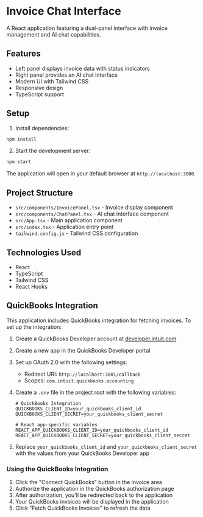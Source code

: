 # Invoice Chat Interface

A React application featuring a dual-panel interface with invoice management and AI chat capabilities.

## Features

- Left panel displays invoice data with status indicators
- Right panel provides an AI chat interface
- Modern UI with Tailwind CSS
- Responsive design
- TypeScript support

## Setup

1. Install dependencies:
```bash
npm install
```

2. Start the development server:
```bash
npm start
```

The application will open in your default browser at `http://localhost:3000`.

## Project Structure

- `src/components/InvoicePanel.tsx` - Invoice display component
- `src/components/ChatPanel.tsx` - AI chat interface component
- `src/App.tsx` - Main application component
- `src/index.tsx` - Application entry point
- `tailwind.config.js` - Tailwind CSS configuration

## Technologies Used

- React
- TypeScript
- Tailwind CSS
- React Hooks 

## QuickBooks Integration

This application includes QuickBooks integration for fetching invoices. To set up the integration:

1. Create a QuickBooks Developer account at [developer.intuit.com](https://developer.intuit.com)
2. Create a new app in the QuickBooks Developer portal
3. Set up OAuth 2.0 with the following settings:
   - Redirect URI: `http://localhost:3001/callback`
   - Scopes: `com.intuit.quickbooks.accounting`
4. Create a `.env` file in the project root with the following variables:
   ```
   # QuickBooks Integration
   QUICKBOOKS_CLIENT_ID=your_quickbooks_client_id
   QUICKBOOKS_CLIENT_SECRET=your_quickbooks_client_secret

   # React app-specific variables
   REACT_APP_QUICKBOOKS_CLIENT_ID=your_quickbooks_client_id
   REACT_APP_QUICKBOOKS_CLIENT_SECRET=your_quickbooks_client_secret
   ```

5. Replace `your_quickbooks_client_id` and `your_quickbooks_client_secret` with the values from your QuickBooks Developer app

### Using the QuickBooks Integration

1. Click the "Connect QuickBooks" button in the invoice area
2. Authorize the application in the QuickBooks authorization page
3. After authorization, you'll be redirected back to the application
4. Your QuickBooks invoices will be displayed in the application
5. Click "Fetch QuickBooks Invoices" to refresh the data 